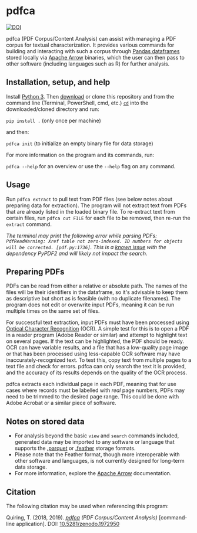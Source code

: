 # pdfca

[![DOI](https://zenodo.org/badge/DOI/10.5281/zenodo.1972950.svg)](https://doi.org/10.5281/zenodo.1972950)

pdfca (PDF Corpus/Content Analysis) can assist with managing a PDF corpus for textual characterization. It provides various commands for building and interacting with such a corpus through [Pandas dataframes](https://pandas.pydata.org/pandas-docs/stable/reference/api/pandas.DataFrame.html) stored locally via [Apache Arrow](https://arrow.apache.org/) binaries, which the user can then pass to other software (including languages such as R) for further analysis.

## Installation, setup, and help
Install [Python 3](https://www.python.org/downloads/). Then [download](https://github.com/tylerdq/pdfca/archive/master.zip) or clone this repository and from the command line (Terminal, PowerShell, cmd, etc.) [`cd`](https://www.git-tower.com/learn/git/ebook/en/command-line/appendix/command-line-101) into the downloaded/cloned directory and run:

`pip install .` (only once per machine)

and then:

`pdfca init` (to initialize an empty binary file for data storage)

For more information on the program and its commands, run:

`pdfca --help` for an overview or use the `--help` flag on any command.

## Usage

Run `pdfca extract` to pull text from PDF files (see below notes about preparing data for extraction). The program will not extract text from PDFs that are already listed in the loaded binary file. To re-extract text from certain files, run `pdfca cut FILE` for each file to be removed, then re-run the `extract` command.

*The terminal may print the following error while parsing PDFs: `PdfReadWarning: Xref table not zero-indexed. ID numbers for objects will be corrected. [pdf.py:1736]`. This is a [known issue](https://github.com/mstamy2/PyPDF2/issues/36) with the dependency PyPDF2 and will likely not impact the search.*

## Preparing PDFs
PDFs can be read from either a relative or absolute path. The names of the files will be their identifiers in the dataframe, so it's advisable to keep them as descriptive but short as is feasible (with no duplicate filenames). The program does not edit or overwrite input PDFs, meaning it can be run multiple times on the same set of files.

For successful text extraction, input PDFs must have been processed using [Optical Character Recognition](https://en.wikipedia.org/wiki/Optical_character_recognition) (OCR). A simple test for this is to open a PDF in a reader program (Adobe Reader or similar) and attempt to highlight text on several pages. If the text can be highlighted, the PDF should be ready. OCR can have variable results, and a file that has a low-quality page image or that has been processed using less-capable OCR software may have inaccurately-recognized text. To test this, copy text from multiple pages to a text file and check for errors. pdfca can only search the text it is provided, and the accuracy of its results depends on the quality of the OCR process.

pdfca extracts each individual page in each PDF, meaning that for use cases where records must be labelled with *real* page numbers, PDFs may need to be trimmed to the desired page range. This could be done with Adobe Acrobat or a similar piece of software.

## Notes on stored data
- For analysis beyond the basic `view` and `search` commands included, generated data may be imported to any software or language that supports the [.parquet](https://parquet.apache.org/) or [.feather](https://github.com/wesm/feather) storage formats.
- Please note that the Feather format, though more interoperable with other software and languages, is not currently designed for long-term data storage.
- For more information, explore the [Apache Arrow](https://arrow.apache.org/) documentation.

## Citation
The following citation may be used when referencing this program:

Quiring, T. (2018, 2019). *[pdfca](https://github.com/tylerdq/pdfca) (PDF Corpus/Content Analysis)* [command-line application]. DOI: [10.5281/zenodo.1972950](https://doi.org/10.5281/zenodo.1972950)
